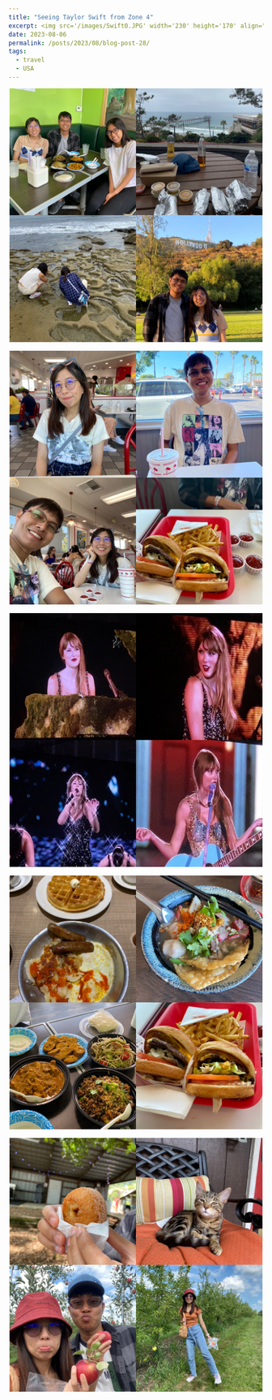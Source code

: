```yaml
---
title: "Seeing Taylor Swift from Zone 4"
excerpt: <img src='/images/Swift0.JPG' width='230' height='170' align="right" hspace="20">  Getting Taylor Swift's Era Tour concert was highly competitive if you wasn't aware of that yet. We were trying to affordable tickets at So-Fi stadium in LA, but failed. Luckily, Taylor added a new date for unlucky fans like us, so we were able to get two $50 tickets at Zone 4 of So-Fi stadium. How far were the seats from Taylor Swift? The answer is far enough that you wouldn't want to pay more than $50. Still, So-Fi is very equipped. Their huge screen around the stadium made us feel so close to the stage. 3 hours went by so fast! 
date: 2023-08-06
permalink: /posts/2023/08/blog-post-28/
tags:
  - travel
  - USA
---
```



<p align="center">
  <img src="/images/Swift1.JPG" width='500' height= '500'>
</p>

<p align="center">
  <img src="/images/Swift2.JPG" width='500' height= '500'>
</p>

<p align="center">
  <img src="/images/Swift3.JPG" width='500' height= '500'>
</p>

<p align="center">
  <img src="/images/Swift4.JPG" width='500' height= '500'>
</p>

<p align="center">
  <img src="/images/Swift5.JPG" width='500' height= '500'>
</p>

